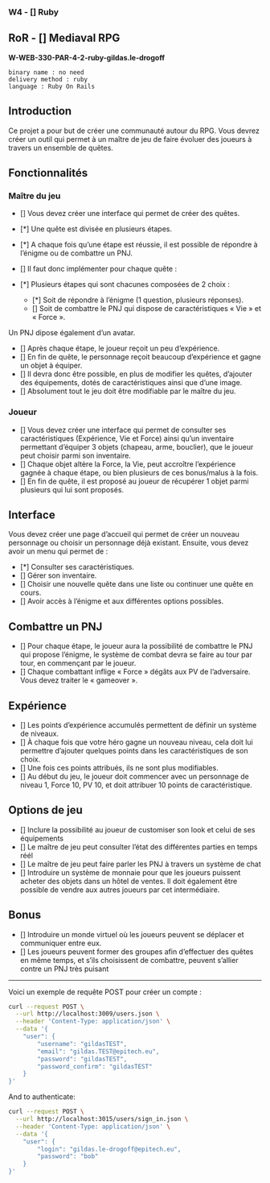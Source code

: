 ### W4 - [] Ruby

## RoR - [] Mediaval RPG

**W-WEB-330-PAR-4-2-ruby-gildas.le-drogoff**

```
binary name : no need
delivery method : ruby
language : Ruby On Rails
```

## Introduction

Ce projet a pour but de créer une communauté autour du RPG. Vous devrez créer un outil qui permet à un maître de jeu de faire évoluer des joueurs à travers un ensemble de quêtes.

## Fonctionnalités

### Maître du jeu

- [] Vous devez créer une interface qui permet de créer des quêtes. 
- [*] Une quête est divisée en plusieurs étapes. 
- [*] A chaque fois qu’une étape est réussie, il est possible de répondre à l’énigme ou de combattre un PNJ. 
- [] Il faut donc implémenter pour chaque quête :

- [*] Plusieurs étapes qui sont chacunes composées de 2 choix :
  - [*] Soit de répondre à l’énigme (1 question, plusieurs réponses).
  - [] Soit de combattre le PNJ qui dispose de caractéristiques « Vie » et « Force ».

Un PNJ dipose également d’un avatar.

- [] Après chaque étape, le joueur reçoit un peu d’expérience. 
- [] En fin de quête, le personnage reçoit beaucoup d’expérience et gagne un objet à équiper. 
- [] Il devra donc être possible, en plus de modifier les quêtes, d’ajouter des équipements, dotés de caractéristiques ainsi que d’une image. 
- [] Absolument tout le jeu doit être modifiable par le maître du jeu.

### Joueur

- [] Vous devez créer une interface qui permet de consulter ses caractéristiques (Expérience, Vie et Force) ainsi qu’un inventaire permettant d’équiper 3 objets (chapeau, arme, bouclier), que le joueur peut choisir parmi son inventaire. 
- [] Chaque objet altère la Force, la Vie, peut accroître l’expérience gagnée à chaque étape, ou bien plusieurs de ces bonus/malus à la fois. 
- [] En fin de quête, il est proposé au joueur de récupérer 1 objet parmi plusieurs qui lui sont proposés.

## Interface

Vous devez créer une page d’accueil qui permet de créer un nouveau personnage ou choisir un personnage déjà existant. Ensuite, vous devez avoir un menu qui permet de :

- [*] Consulter ses caractéristiques.
- [] Gérer son inventaire.
- [] Choisir une nouvelle quête dans une liste ou continuer une quête en cours.
- [] Avoir accès à l’énigme et aux différentes options possibles.

## Combattre un PNJ

- [] Pour chaque étape, le joueur aura la possibilité de combattre le PNJ qui propose l’énigme, le système de combat devra se faire au tour par tour, en commençant par le joueur. 
- [] Chaque combattant inflige « Force » dégâts aux PV de l’adversaire. Vous devez traiter le « gameover ».

## Expérience

- [] Les points d’expérience accumulés permettent de définir un système de niveaux. 
- [] À chaque fois que votre héro gagne un nouveau niveau, cela doit lui permettre d’ajouter quelques points dans les caractéristiques de son choix. 
- [] Une fois ces points attribués, ils ne sont plus modifiables. 
- [] Au début du jeu, le joueur doit commencer avec un personnage de niveau 1, Force 10, PV 10, et doit attribuer 10 points de caractéristique.

## Options de jeu

- [] Inclure la possibilité au joueur de customiser son look et celui de ses équipements
- [] Le maître de jeu peut consulter l’état des différentes parties en temps réél
- [] Le maître de jeu peut faire parler les PNJ à travers un système de chat
- [] Introduire un système de monnaie pour que les joueurs puissent acheter des objets dans un hôtel de ventes. Il doit également être possible de vendre aux autres joueurs par cet intermédiaire.

## Bonus

- [] Introduire un monde virtuel où les joueurs peuvent se déplacer et communiquer entre eux.
- [] Les joueurs peuvent former des groupes afin d’effectuer des quêtes en même temps, et s’ils choisissent de combattre, peuvent s’allier contre un PNJ très puisant

---

Voici un exemple de requête POST pour créer un compte :

```sh
curl --request POST \
  --url http://localhost:3009/users.json \
  --header 'Content-Type: application/json' \
  --data '{
	"user": {
		"username": "gildasTEST",
		"email": "gildas.TEST@epitech.eu",
		"password": "gildasTEST",
		"password_confirm": "gildasTEST"
	}
}'
```

And to authenticate:
```sh
curl --request POST \
  --url http://localhost:3015/users/sign_in.json \
  --header 'Content-Type: application/json' \
  --data '{
	"user": {
		"login": "gildas.le-drogoff@epitech.eu",
		"password": "bob"
	}
}'
```